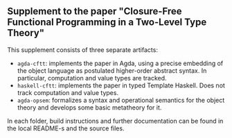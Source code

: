 
## Supplement to the paper "Closure-Free Functional Programming in a Two-Level Type Theory"

This supplement consists of three separate artifacts:

- `agda-cftt`: implements the paper in Agda, using a precise embedding of the
   object language as postulated higher-order abstract syntax. In particular,
   computation and value types are tracked.
- `haskell-cftt`: implements the paper in typed Template Haskell. Does not
   track computation and value types.
- `agda-opsem`: formalizes a syntax and operational semantics for the object
   theory and develops some basic metatheory for it.

In each folder, build instructions and further documentation can be found in the
local README-s and the source files.
